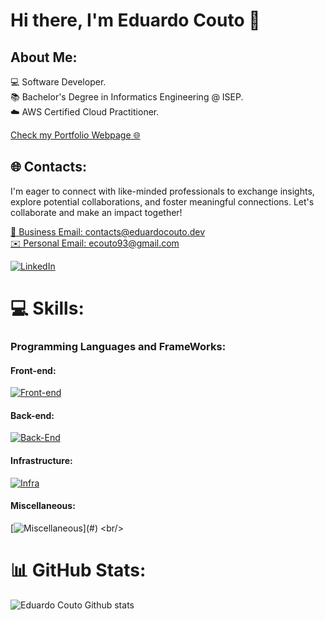 ### <h1>Hi there, I'm Eduardo Couto 👋 </h1>

## About Me:

💻 Software Developer.
<br />
📚 Bachelor's Degree in Informatics Engineering @ ISEP.
<br />
☁️ AWS Certified Cloud Practitioner.

<a target='_blank' href="https://eduardocouto.dev">Check my Portfolio Webpage 🌐</a>

## 🌐 Contacts:

<p>
    I'm eager to connect with like-minded professionals to exchange insights, explore potential collaborations, and foster meaningful connections.
    Let's collaborate and make an impact together!
</p>

<a href="mailto:contacts@eduardocouto.dev">💼 Business Email: contacts@eduardocouto.dev</a>
<br />
<a href="mailto:ecouto93@gmail.com">✉️ Personal Email: ecouto93@gmail.com</a>

[![LinkedIn](https://img.shields.io/badge/LinkedIn-%230077B5.svg?logo=linkedin&logoColor=white)](https://www.linkedin.com/in/eduardo-ribeiro-couto/)

# 💻 Skills:

### Programming Languages and FrameWorks:

#### Front-end:

[![Front-end](https://skillicons.dev/icons?i=ts,react,angular,vue,next,nuxt,astro,tailwind,cypress,selenium,jest)](#)
<br/>

#### Back-end:

[![Back-End](https://skillicons.dev/icons?i=java,python,nodejs,cs,c,go,graphql,postgres,mysql,redis)](#)
<br/>

#### Infrastructure:

[![Infra](https://skillicons.dev/icons?i=terraform,docker,k8s,ansible,grafana,aws,githubactions,jenkins)](#)
<br/>

#### Miscellaneous:

[![Miscellaneous](https://skillicons.dev/icons?i=github,git,raspberrypi,figma,vscode,)](#)
<br/>

# 📊 GitHub Stats:

![Eduardo Couto Github stats](https://github-readme-stats.vercel.app/api?username=Eduardoooxd&show_icons=true&theme=dark)
